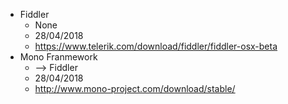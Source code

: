 - Fiddler
  - None
  - 28/04/2018
  - https://www.telerik.com/download/fiddler/fiddler-osx-beta
- Mono Franmework
  - —> Fiddler
  - 28/04/2018
  - http://www.mono-project.com/download/stable/